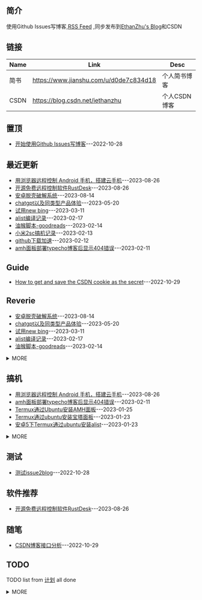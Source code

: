 ## 简介
使用Github Issues写博客,[RSS Feed](https://raw.githubusercontent.com/cloudswave/blog/master/feed.xml)
,同步发布到[EthanZhu's Blog](https://cloudswave.github.io)和CSDN
## 链接
| Name | Link | Desc |
| ---- | ---- | ---- |
| 简书 | https://www.jianshu.com/u/d0de7c834d18 | 个人简书博客 |
| CSDN | https://blog.csdn.net/iethanzhu | 个人CSDN博客 |

## 置顶
- [开始使用Github Issues写博客](https://github.com/cloudswave/blog/issues/4)---2022-10-28

## 最近更新
- [用浏览器远程控制 Android 手机，搭建云手机](https://github.com/cloudswave/blog/issues/34)---2023-08-26
- [开源免费远程控制软件RustDesk](https://github.com/cloudswave/blog/issues/33)---2023-08-26
- [安卓脱壳破解系统](https://github.com/cloudswave/blog/issues/32)---2023-08-14
- [chatgpt以及同类型产品体验](https://github.com/cloudswave/blog/issues/31)---2023-05-20
- [试用new bing](https://github.com/cloudswave/blog/issues/30)---2023-03-11
- [alist编译记录](https://github.com/cloudswave/blog/issues/29)---2023-02-17
- [油猴脚本-goodreads](https://github.com/cloudswave/blog/issues/28)---2023-02-14
- [小米2sc搞机记录](https://github.com/cloudswave/blog/issues/27)---2023-02-13
- [github下载加速](https://github.com/cloudswave/blog/issues/26)---2023-02-12
- [amh面板部署typecho博客后显示404错误](https://github.com/cloudswave/blog/issues/25)---2023-02-11

## Guide
- [How to get and save the CSDN cookie as the secret](https://github.com/cloudswave/blog/issues/6)---2022-10-29


## Reverie
- [安卓脱壳破解系统](https://github.com/cloudswave/blog/issues/32)---2023-08-14
- [chatgpt以及同类型产品体验](https://github.com/cloudswave/blog/issues/31)---2023-05-20
- [试用new bing](https://github.com/cloudswave/blog/issues/30)---2023-03-11
- [alist编译记录](https://github.com/cloudswave/blog/issues/29)---2023-02-17
- [油猴脚本-goodreads](https://github.com/cloudswave/blog/issues/28)---2023-02-14
<details><summary>MORE</summary>

- [小米2sc搞机记录](https://github.com/cloudswave/blog/issues/27)---2023-02-13
- [github下载加速](https://github.com/cloudswave/blog/issues/26)---2023-02-12
- [M301H刷机包](https://github.com/cloudswave/blog/issues/24)---2023-02-08
- [通过nps对宝塔部署的网站进行内网穿透访问](https://github.com/cloudswave/blog/issues/23)---2023-01-28
- [Termux通过Atilo安装Ubuntu并部署宝塔或大圣面板后运行环境不正常的解决记录](https://github.com/cloudswave/blog/issues/22)---2023-01-27
- [termux nginx配置多网站示例](https://github.com/cloudswave/blog/issues/17)---2022-12-25
- [fiddler抓包edge要设置使用系统代理](https://github.com/cloudswave/blog/issues/16)---2022-12-15
- [docker kodexplorer](https://github.com/cloudswave/blog/issues/14)---2022-12-10
- [挂载alist webdav](https://github.com/cloudswave/blog/issues/10)---2022-12-04
- [Github issue update Api](https://github.com/cloudswave/blog/issues/8)---2022-10-30
- [便签](https://github.com/cloudswave/blog/issues/7)---2022-10-30
</details>


## 搞机
- [用浏览器远程控制 Android 手机，搭建云手机](https://github.com/cloudswave/blog/issues/34)---2023-08-26
- [amh面板部署typecho博客后显示404错误](https://github.com/cloudswave/blog/issues/25)---2023-02-11
- [Termux通过Ubuntu安装AMH面板](https://github.com/cloudswave/blog/issues/21)---2023-01-25
- [Termux通过ubuntu安装宝塔面板](https://github.com/cloudswave/blog/issues/20)---2023-01-23
- [安卓5下Termux通过ubuntu安装alist](https://github.com/cloudswave/blog/issues/19)---2023-01-23
<details><summary>MORE</summary>

- [联想乐檬k3刷安卓5.1教程](https://github.com/cloudswave/blog/issues/18)---2023-01-22
- [nginx和php-fpm以root用户运行](https://github.com/cloudswave/blog/issues/15)---2022-12-11
- [给rm增加回收站，安全的使用rm命令](https://github.com/cloudswave/blog/issues/13)---2022-12-10
- [docker版alist和aria2配合使用](https://github.com/cloudswave/blog/issues/12)---2022-12-09
- [finalshell配置备份同步](https://github.com/cloudswave/blog/issues/11)---2022-12-04
- [禁用win10自动更新](https://github.com/cloudswave/blog/issues/9)---2022-11-12
</details>


## 测试
- [测试issue2blog](https://github.com/cloudswave/blog/issues/1)---2022-10-28


## 软件推荐
- [开源免费远程控制软件RustDesk](https://github.com/cloudswave/blog/issues/33)---2023-08-26


## 随笔
- [CSDN博客接口分析](https://github.com/cloudswave/blog/issues/5)---2022-10-29

## TODO
TODO list from [计划](https://github.com/cloudswave/blog/issues/3) all done
<details><summary>MORE</summary>

- [x] Github Issues Blog to readme.md
- [x] GitHub Issue Blog to CSDN blog
</details>


